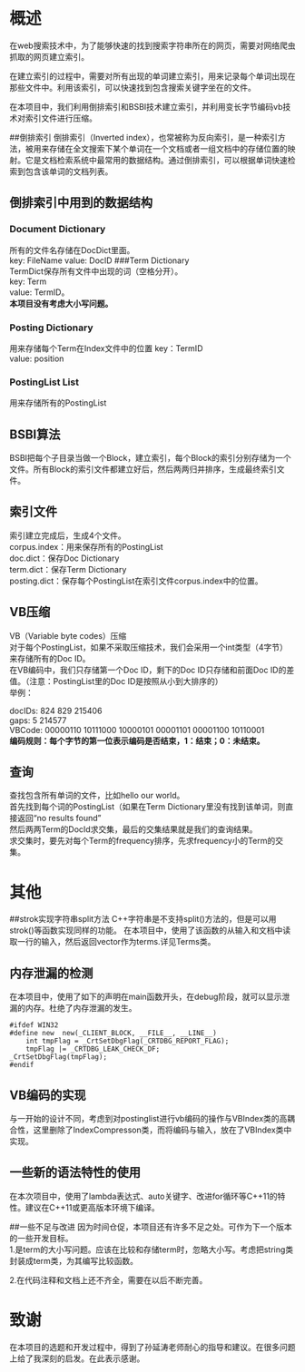 # 概述
在web搜索技术中，为了能够快速的找到搜索字符串所在的网页，需要对网络爬虫抓取的网页建立索引。  

在建立索引的过程中，需要对所有出现的单词建立索引，用来记录每个单词出现在那些文件中。利用该索引，可以快速找到包含搜索关键字坐在的文件。

在本项目中，我们利用倒排索引和BSBI技术建立索引，并利用变长字节编码vb技术对索引文件进行压缩。

##倒排索引
倒排索引（Inverted index），也常被称为反向索引，是一种索引方法，被用来存储在全文搜索下某个单词在一个文档或者一组文档中的存储位置的映射。它是文档检索系统中最常用的数据结构。通过倒排索引，可以根据单词快速检索到包含该单词的文档列表。

## 倒排索引中用到的数据结构
### Document Dictionary  
所有的文件名存储在DocDict里面。  
key: FileName  value: DocID
###Term Dictionary  
TermDict保存所有文件中出现的词（空格分开）。  
key: Term  
value: TermID。  
**本项目没有考虑大小写问题。**

### Posting Dictionary
用来存储每个Term在Index文件中的位置
key：TermID  
value: position

### PostingList List
用来存储所有的PostingList


## BSBI算法
BSBI把每个子目录当做一个Block，建立索引，每个Block的索引分别存储为一个文件。所有Block的索引文件都建立好后，然后两两归并排序，生成最终索引文件。


## 索引文件
索引建立完成后，生成4个文件。  
corpus.index：用来保存所有的PostingList  
doc.dict：保存Doc Dictionary  
term.dict：保存Term Dictionary  
posting.dict：保存每个PostingList在索引文件corpus.index中的位置。  


## VB压缩
VB（Variable byte codes）压缩  
对于每个PostingList，如果不采取压缩技术，我们会采用一个int类型（4字节）来存储所有的Doc ID。  
在VB编码中，我们只存储第一个Doc ID，剩下的Doc ID只存储和前面Doc ID的差值。（注意：PostingList里的Doc ID是按照从小到大排序的）  
举例：  


docIDs: 	824 829 215406  
gaps: 		5 214577  
VBCode:	00000110 10111000 10000101	00001101 00001100 10110001  
**编码规则：每个字节的第一位表示编码是否结束，1：结束；0：未结束。**

## 查询
查找包含所有单词的文件，比如hello our world。  
首先找到每个词的PostingList（如果在Term Dictionary里没有找到该单词，则直接返回“no results found”  
然后两两Term的DocId求交集，最后的交集结果就是我们的查询结果。  
求交集时，要先对每个Term的frequency排序，先求frequency小的Term的交集。  


# 其他
##strok实现字符串split方法
C++字符串是不支持split()方法的，但是可以用strok()等函数实现同样的功能。
在本项目中，使用了该函数的从输入和文档中读取一行的输入，然后返回vector<string>作为terms.详见Terms类。

## 内存泄漏的检测
在本项目中，使用了如下的声明在main函数开头，在debug阶段，就可以显示泄漏的内存。杜绝了内存泄漏的发生。

```
#ifdef WIN32
#define new  new(_CLIENT_BLOCK, __FILE__, __LINE__)
	int tmpFlag = _CrtSetDbgFlag(_CRTDBG_REPORT_FLAG);
	tmpFlag |= _CRTDBG_LEAK_CHECK_DF;
_CrtSetDbgFlag(tmpFlag);
#endif
```

## VB编码的实现
与一开始的设计不同，考虑到对postinglist进行vb编码的操作与VBIndex类的高耦合性，这里删除了IndexCompresson类，而将编码与输入，放在了VBIndex类中实现。

## 一些新的语法特性的使用
在本次项目中，使用了lambda表达式、auto关键字、改进for循环等C++11的特性。建议在C++11或更高版本环境下编译。

##一些不足与改进
因为时间仓促，本项目还有许多不足之处。可作为下一个版本的一些开发目标。  
1.是term的大小写问题。应该在比较和存储term时，忽略大小写。考虑把string类封装成term类，为其编写比较函数。  

2.在代码注释和文档上还不齐全，需要在以后不断完善。


# 致谢
在本项目的选题和开发过程中，得到了孙延涛老师耐心的指导和建议。在很多问题上给了我深刻的启发。在此表示感谢。
